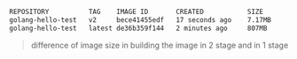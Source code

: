 ```bash
REPOSITORY          TAG    IMAGE ID       CREATED           SIZE
golang-hello-test   v2     bece41455edf   17 seconds ago    7.17MB
golang-hello-test   latest de36b359f144   2 minutes ago     807MB
```
> difference of image size in building the image in 2 stage and in 1 stage